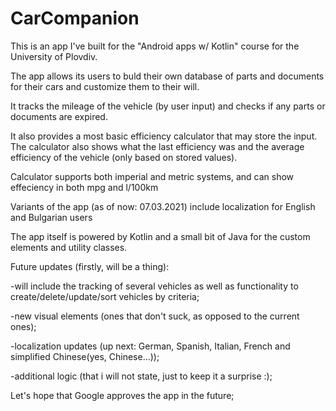 # CarCompanion
This is an app I've built for the "Android apps w/ Kotlin" course for the University of Plovdiv. 

The app allows its users to buld their own database of parts and documents for their cars and customize them to their will.

It tracks the mileage of the vehicle (by user input) and checks if any parts or documents are expired.

It also provides a most basic efficiency calculator that may store the input. The calculator also shows what the last efficiency was and the average efficiency of the vehicle (only based on stored values).

Calculator supports both imperial and metric systems, and can show effeciency in both mpg and l/100km

Variants of the app (as of now: 07.03.2021) include localization for English and Bulgarian users

The app itself is powered by Kotlin and a small bit of Java for the custom elements and utility classes.

Future updates (firstly, will be a thing): 

-will include the tracking of several vehicles as well as functionality to create/delete/update/sort vehicles by criteria;

-new visual elements (ones that don't suck, as opposed to the current ones);

-localization updates (up next: German, Spanish, Italian, French and simplified Chinese(yes, Chinese...));

-additional logic (that i will not state, just to keep it a surprise :);


Let's hope that Google approves the app in the future;
